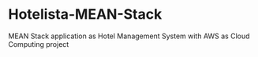 # Hotelista-MEAN-Stack
MEAN Stack application as Hotel Management System with AWS as Cloud Computing project
